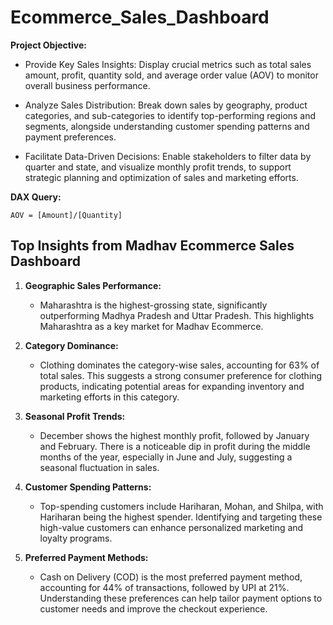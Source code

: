 # Ecommerce_Sales_Dashboard

**Project Objective:**

* Provide Key Sales Insights: Display crucial metrics such as total sales amount, profit, quantity sold, and average order value (AOV) to monitor overall business performance.

* Analyze Sales Distribution: Break down sales by geography, product categories, and sub-categories to identify top-performing regions and segments, alongside understanding customer spending patterns and payment preferences.

* Facilitate Data-Driven Decisions: Enable stakeholders to filter data by quarter and state, and visualize monthly profit trends, to support strategic planning and optimization of sales and marketing efforts.

**DAX Query:**

```DAX
AOV = [Amount]/[Quantity]
```

## Top Insights from Madhav Ecommerce Sales Dashboard

1. **Geographic Sales Performance:**
   - Maharashtra is the highest-grossing state, significantly outperforming Madhya Pradesh and Uttar Pradesh. This highlights Maharashtra as a key market for Madhav Ecommerce.

2. **Category Dominance:**
   - Clothing dominates the category-wise sales, accounting for 63% of total sales. This suggests a strong consumer preference for clothing products, indicating potential areas for expanding inventory and marketing efforts in this category.

3. **Seasonal Profit Trends:**
   - December shows the highest monthly profit, followed by January and February. There is a noticeable dip in profit during the middle months of the year, especially in June and July, suggesting a seasonal fluctuation in sales.

4. **Customer Spending Patterns:**
   - Top-spending customers include Hariharan, Mohan, and Shilpa, with Hariharan being the highest spender. Identifying and targeting these high-value customers can enhance personalized marketing and loyalty programs.

5. **Preferred Payment Methods:**
   - Cash on Delivery (COD) is the most preferred payment method, accounting for 44% of transactions, followed by UPI at 21%. Understanding these preferences can help tailor payment options to customer needs and improve the checkout experience.
